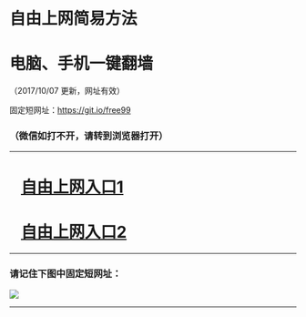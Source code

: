 ﻿# 自由上网简易方法

# 电脑、手机一键翻墙

（2017/10/07 更新，网址有效）

固定短网址：https://git.io/free99

### （微信如打不开，请转到浏览器打开）


***





# &nbsp;&nbsp; <a href="http://ft3028926479.fwq-tz-1001.info/fwqtz01.html?t=100700124737 " target="_blank">自由上网入口1</a>
# &nbsp;&nbsp; <a href="http://ft594514594.fwq-tz-1002.info/fwqtz02.html?t=100700120318 " target="_blank">自由上网入口2</a>
***

### 请记住下图中固定短网址：

<img src="https://s3-us-west-2.amazonaws.com/fwq-1001/yjfq-20170905okok.png" /> 


***

